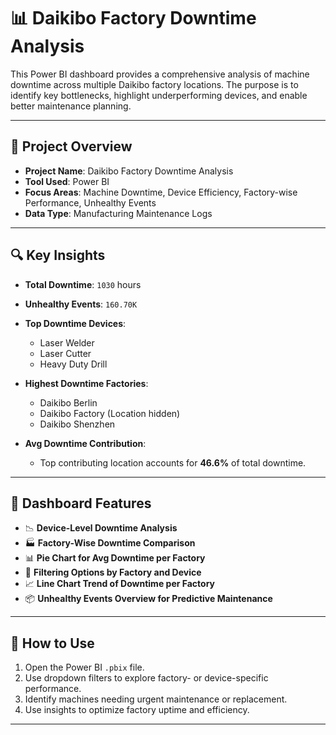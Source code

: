 # 📊 Daikibo Factory Downtime Analysis

This Power BI dashboard provides a comprehensive analysis of machine downtime across multiple Daikibo factory locations. The purpose is to identify key bottlenecks, highlight underperforming devices, and enable better maintenance planning.

---

## 📁 Project Overview

- **Project Name**: Daikibo Factory Downtime Analysis  
- **Tool Used**: Power BI  
- **Focus Areas**: Machine Downtime, Device Efficiency, Factory-wise Performance, Unhealthy Events  
- **Data Type**: Manufacturing Maintenance Logs

---

## 🔍 Key Insights

- **Total Downtime**: `1030` hours  
- **Unhealthy Events**: `160.70K`  
- **Top Downtime Devices**:
  - Laser Welder
  - Laser Cutter
  - Heavy Duty Drill

- **Highest Downtime Factories**:
  - Daikibo Berlin
  - Daikibo Factory (Location hidden)
  - Daikibo Shenzhen

- **Avg Downtime Contribution**:
  - Top contributing location accounts for **46.6%** of total downtime.

---

## 📌 Dashboard Features

- 📉 **Device-Level Downtime Analysis**  
- 🏭 **Factory-Wise Downtime Comparison**  
- 📊 **Pie Chart for Avg Downtime per Factory**  
- 🔧 **Filtering Options by Factory and Device**  
- 📈 **Line Chart Trend of Downtime per Factory**  
- 📦 **Unhealthy Events Overview for Predictive Maintenance**

---

## 📎 How to Use

1. Open the Power BI `.pbix` file.
2. Use dropdown filters to explore factory- or device-specific performance.
3. Identify machines needing urgent maintenance or replacement.
4. Use insights to optimize factory uptime and efficiency.

---
